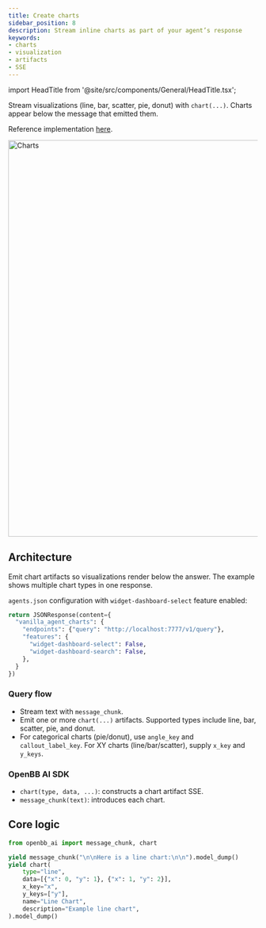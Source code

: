 ```yaml
---
title: Create charts
sidebar_position: 8
description: Stream inline charts as part of your agent’s response
keywords:
- charts
- visualization
- artifacts
- SSE
---
```


import HeadTitle from '@site/src/components/General/HeadTitle.tsx';

<HeadTitle title="AI Features — Create charts | OpenBB Workspace Docs" />

Stream visualizations (line, bar, scatter, pie, donut) with `chart(...)`. Charts appear below the message that emitted them.

Reference implementation [here](https://github.com/OpenBB-finance/agents-for-openbb/blob/feat/add-agent-dashboard-widgets-example/33-vanilla-agent-charts/vanilla_agent_charts/main.py).

<img className="pro-border-gradient" width="800" alt="Charts" src="https://openbb-cms.directus.app/assets/e9d93282-20cb-4b3a-bf58-17032191e82a.png" />

## Architecture

Emit chart artifacts so visualizations render below the answer. The example shows multiple chart types in one response.

`agents.json` configuration with `widget-dashboard-select` feature enabled:

```python
return JSONResponse(content={
  "vanilla_agent_charts": {
    "endpoints": {"query": "http://localhost:7777/v1/query"},
    "features": {
      "widget-dashboard-select": False,
      "widget-dashboard-search": False,
    },
  }
})
```

### Query flow
- Stream text with `message_chunk`.
- Emit one or more `chart(...)` artifacts. Supported types include line, bar, scatter, pie, and donut.
- For categorical charts (pie/donut), use `angle_key` and `callout_label_key`. For XY charts (line/bar/scatter), supply `x_key` and `y_keys`.

### OpenBB AI SDK
- `chart(type, data, ...)`: constructs a chart artifact SSE.
- `message_chunk(text)`: introduces each chart.

## Core logic

```python
from openbb_ai import message_chunk, chart

yield message_chunk("\n\nHere is a line chart:\n\n").model_dump()
yield chart(
    type="line",
    data=[{"x": 0, "y": 1}, {"x": 1, "y": 2}],
    x_key="x",
    y_keys=["y"],
    name="Line Chart",
    description="Example line chart",
).model_dump()
```

